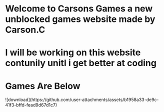 # Welcome to Carsons Games a new unblocked games website made by Carson.C
# I will be working on this website contunily unitl i get better at coding

# Games Are Below
<Title>2Minute Football</Title>
![download](https://github.com/user-attachments/assets/b1958a33-de9c-41f3-bffd-fead9d67d1c7)

